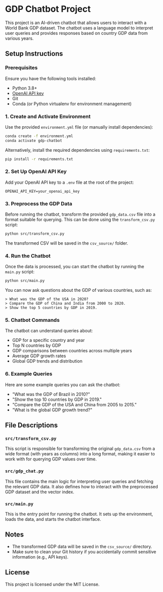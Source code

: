 
# GDP Chatbot Project

This project is an AI-driven chatbot that allows users to interact with a World Bank GDP dataset. The chatbot uses a language model to interpret user queries and provides responses based on country GDP data from various years.

## Setup Instructions

### Prerequisites

Ensure you have the following tools installed:
- Python 3.8+
- [OpenAI API key](https://beta.openai.com/signup/)
- Git
- Conda (or Python virtualenv for environment management)

### 1. Create and Activate Environment

Use the provided `environment.yml` file (or manually install dependencies):

```bash
conda create -f environment.yml
conda activate gdp-chatbot
```

Alternatively, install the required dependencies using `requirements.txt`:

```bash
pip install -r requirements.txt
```

### 2. Set Up OpenAI API Key

Add your OpenAI API key to a `.env` file at the root of the project:

```
OPENAI_API_KEY=your_openai_api_key
```

### 3. Preprocess the GDP Data

Before running the chatbot, transform the provided `gdp_data.csv` file into a format suitable for querying. This can be done using the `transform_csv.py` script:

```bash
python src/transform_csv.py
```

The transformed CSV will be saved in the `csv_source/` folder.

### 4. Run the Chatbot

Once the data is processed, you can start the chatbot by running the `main.py` script:

```bash
python src/main.py
```

You can now ask questions about the GDP of various countries, such as:

```
> What was the GDP of the USA in 2020?
> Compare the GDP of China and India from 2000 to 2020.
> Show the top 5 countries by GDP in 2019.
```

### 5. Chatbot Commands

The chatbot can understand queries about:
- GDP for a specific country and year
- Top N countries by GDP
- GDP comparisons between countries across multiple years
- Average GDP growth rates
- Global GDP trends and distribution

### 6. Example Queries

Here are some example queries you can ask the chatbot:
- "What was the GDP of Brazil in 2010?"
- "Show the top 10 countries by GDP in 2019."
- "Compare the GDP of the USA and China from 2005 to 2015."
- "What is the global GDP growth trend?"

## File Descriptions

### `src/transform_csv.py`
This script is responsible for transforming the original `gdp_data.csv` from a wide format (with years as columns) into a long format, making it easier to work with for querying GDP values over time.

### `src/gdp_chat.py`
This file contains the main logic for interpreting user queries and fetching the relevant GDP data. It also defines how to interact with the preprocessed GDP dataset and the vector index.

### `src/main.py`
This is the entry point for running the chatbot. It sets up the environment, loads the data, and starts the chatbot interface.

## Notes

- The transformed GDP data will be saved in the `csv_source/` directory.
- Make sure to clean your Git history if you accidentally commit sensitive information (e.g., API keys).

## License

This project is licensed under the MIT License.
